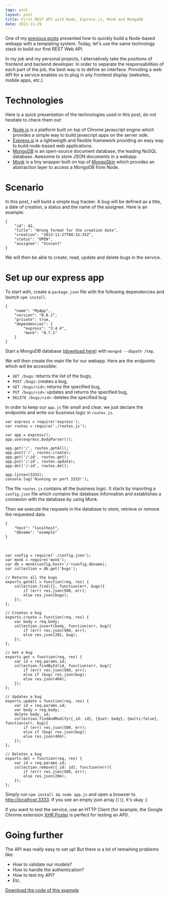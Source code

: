 ```yaml
---
tags: post
layout: post
title: First REST API with Node, Express.js, Monk and MongoDB
date: 2013-11-29
---
```


One of my <a href="/2013/11/18/first-app-using-express-and-jade.html">previous posts</a> presented how to quickly build a Node-based webapp with a templating system. Today, let's use the same technology stack to build our first REST Web API.

In my job and my personal projects, I alternatively take the positions of frontend and backend developer. In order to separate the responsabilities of each part of the job, the best way is to define an interface. Providing a web API for a service enables us to plug in any frontend display (websites, mobile apps, etc.).

<!--more-->

# Technologies

Here is a quick presentation of the technologies used in this post, do not hesitate to check them out:

- [Node.js](http://nodejs.org) is a platform built on top of Chrome javascript engine which provides a simple way to build javascript apps on the server side.
- [Express.js](http://expressjs.com) is a lightweigth and flexible framework providing an easy way to build node-based web applications.
- [MongoDB](http://www.mongodb.org/) is an open-source document database, the leading NoSQL database. Awesome to store JSON documents in a webapp.
- [Monk](https://github.com/LearnBoost/monk) is a tiny wrapper built on top of [MongoSkin]() which provides an abstraction layer to access a MongoDB from Node.

# Scenario

In this post, I will build a simple bug tracker. A bug will be defined as a title, a date of creation, a status and the name of the assignee. Here is an example:

    {
    	"id": 42,
    	"title": "Wrong format for the creation date",
    	"creation": "2013-11-27T04:33:35Z",
    	"status": "OPEN",
    	"assignee": "Vincent"
    }

We will then be able to create, read, update and delete bugs in the service.

# Set up our express app

To start with, create a `package.json` file with the following dependencies and launch `npm install`.

    {
    	"name": "MyApp",
    	"version": "0.0.1",
    	"private": true,
    	"dependencies": {
    		"express": "3.4.4",
    		"monk": "0.7.1"
    	}
    }

Start a MongoDB database ([download here](http://www.mongodb.org/)) with `mongod --dbpath /tmp`.

We will then create the main file for our webapp. Here are the endpoints which will be accessible:

- `GET /bugs`: returns the list of the bugs,
- `POST /bugs`: creates a bug,
- `GET /bugs/<id>`: returns the specified bug,
- `PUT /bugs/<id>`: updates and returns the specified bug,
- `DELETE /bugs/<id>`: deletes the specified bug

In order to keep our `app.js` file small and clear, we just declare the endpoints and write our business logic in `routes.js`.

    var express = require('express');
    var routes = require('./routes.js');

    var app = express();
    app.use(express.bodyParser());

    app.get('/', routes.getAll);
    app.post('/', routes.create);
    app.get('/:id', routes.get);
    app.put('/:id', routes.update);
    app.del('/:id', routes.del);

    app.listen(3333);
    console.log('Running on port 3333!');

The file `routes.js` contains all the business logic. It starts by importing a `config.json` file which contains the database information and establishes a connexion with the database by using Monk.

Then we execute the requests in the database to store, retrieve or remove the requested data.

    {
    	"host": "localhost",
    	"dbname": "example"
    }

&nbsp;

    var config = require('./config.json');
    var monk = require('monk');
    var db = monk(config.host+'/'+config.dbname);
    var collection = db.get('bugs');

    // Returns all the bugs
    exports.getAll = function(req, res) {
    	collection.find({}, function(err, bugs){
    		if (err) res.json(500, err);
    		else res.json(bugs);
    	});
    };

    // Creates a bug
    exports.create = function(req, res) {
    	var body = req.body;
    	collection.insert(body, function(err, bug){
    		if (err) res.json(500, err);
    		else res.json(201, bug);
    	});
    };

    // Get a bug
    exports.get = function(req, res) {
    	var id = req.params.id;
    	collection.findById(id, function(err, bug){
    		if (err) res.json(500, err);
    		else if (bug) res.json(bug);
    		else res.json(404);
    	});
    };

    // Updates a bug
    exports.update = function(req, res) {
    	var id = req.params.id;
    	var body = req.body;
    	delete body._id;
    	collection.findAndModify({_id: id}, {$set: body}, {multi:false}, function(err, bug){
    		if (err) res.json(500, err);
    		else if (bug) res.json(bug);
    		else res.json(404);
    	});
    };

    // Deletes a bug
    exports.del = function(req, res) {
    	var id = req.params.id;
    	collection.remove({_id: id}, function(err){
    		if (err) res.json(500, err);
    		else res.json(204);
    	});
    };

Simply run `npm install && node app.js` and open a browser to [http://localhost:3333](http://localhost:3333). If you see an empty json array (`[]`), it's okay :)

If you want to test the service, use an HTTP Client (for example, the Google Chrome extension [XHR Poster](https://chrome.google.com/webstore/detail/xhr-poster/akdbimilobjkfhgamdhneckaifceicen) is perfect for testing an API).

# Going further

The API was really easy to set up! But there is a lot of remaining problems like:

- How to validate our models?
- How to handle the authentication?
- How to test my API?
- Etc.

<a href="http://github.com/vdurmont/express-monk-mongodb-example" class="btn btn-primary">Download the code of this example</a>

